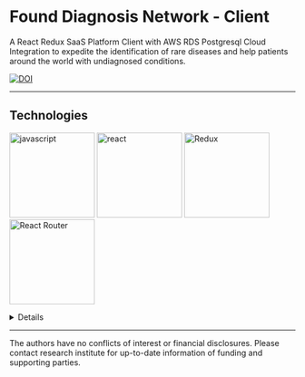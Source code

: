 # Found Diagnosis Network - Client
A React Redux SaaS Platform Client with AWS RDS Postgresql Cloud Integration to expedite the identification of rare diseases and help patients around the world with undiagnosed conditions.

[![DOI](https://zenodo.org/badge/DOI/10.5281/zenodo.3885971.svg)](https://doi.org/10.5281/zenodo.3885971)

--- 

## Technologies
 
 <p><span>
 <img src="https://user-images.githubusercontent.com/30186107/29488525-f55a69d0-84da-11e7-8a39-5476f663b5eb.png" alt="javascript" height="150px">
 <img src="https://upload.wikimedia.org/wikipedia/commons/thumb/a/a7/React-icon.svg/1280px-React-icon.svg.png" alt="react" height="150px">
 <img src="https://d33wubrfki0l68.cloudfront.net/0834d0215db51e91525a25acf97433051f280f2f/c30f5/img/redux.svg" alt="Redux" height="150px">  
 <img src="https://camo.githubusercontent.com/f63754b8412368e820601967af6dea84312b925b/68747470733a2f2f7265616374747261696e696e672e636f6d2f72656163742d726f757465722f616e64726f69642d6368726f6d652d313434783134342e706e67" alt="React Router" height="150px"> 
 </span>
 </p>
 
<details>
  
  ### Links
- [Javascript](https://www.javascript.com/)
- [React](https://reactjs.org/)
- [Redux](https://redux.js.org/)
- [Thunk](https://github.com/reduxjs/redux-thunk)
- [Axios](https://github.com/axios/axios)
- [React Router](https://github.com/ReactTraining/react-router)
- [React Forms](https://www.javascript.com/)

</details>

  ---
  
The authors have no conflicts of interest or financial disclosures. Please contact research institute for up-to-date information of funding and supporting parties.
